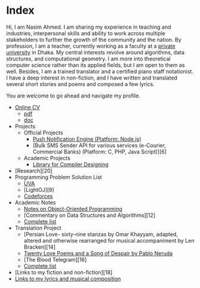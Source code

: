# Index

Hi, I am Nasim Ahmed. I am sharing my experience in teaching and industries, interpersonal skills and ability to work across multiple stakeholders to further the growth of the community and the nation. By profession, I am a teacher, currently working as a faculty at a [private university][1] in Dhaka. My central interests revolve around algorithms, data structures, and computational geometry. I am more into theoretical computer science rather than its applied fields, but I am open to them as well. Besides, I am a trained translator and a certified piano staff notationist. I have a deep interest in non-fiction, and I have written and translated several short stories and poems and composed a few lyrics.  

You are welcome to go ahead and navigate my profile.

*	[Online CV][2]
	* [pdf][3]
	* [doc][4]
*  	Projects
	*  Official Projects
      	*  [Push Notification Engine (Platform: Node.js)][5]
      	*  [Bulk SMS Sender API for various services (e-Courier, Commercial Banks) (Platform: C, PHP, Java Script)][6]
  	*  Academic Projects
      	*  [Library for Compiler Designing][7]
*  	[Research][20]
*  	Programming Problem Solution List
  	*  [UVA][8]
  	*  [LightOJ][9]
  	*  [Codeforces][10]
*  	Academic Notes
  	*  [Notes on Object-Oriented Programming][11]
  	*  [Commentary on Data Structures and Algorithms][12]
  	*  [Complete list][13]
*  	Translation Project
  	*  [Persian Love- sixty-nine stanzas by Omar Khayyam, adapted, altered and otherwise rearranged for musical accompaniment by Len Bracken][14]
  	*  [Twenty Love Poems and a Song of Despair by Pablo Neruda][15]
  	*  [The Blood Telegram][16]
  	*  [Complete list][17]
*  	[Links to my fiction and non-fiction][18]
*  	[Links to my lyrics and musical composition][19]

[1]:	https://uttarauniversity.edu.bd/
[3]:	https://github.com/NA-Shuvo/job/blob/main/CVs/CV_Academia_pdf.pdf
[4]:	https://github.com/NA-Shuvo/job/blob/main/CVs/CV_Academia.docx
[5]:	https://github.com/NA-Shuvo/push_notification_engine/blob/main/README.md
[7]:	https://github.com/NA-Shuvo/CD_testing
[11]:	https://github.com/NA-Shuvo/OOP/blob/main/OOP.md
[2]:	
[6]:
[8]:
[9]:
[10]:
[12]:
[13]:
[14]:
[15]:
[16]:
[17]:
[18]:
[19]:
[20]:
